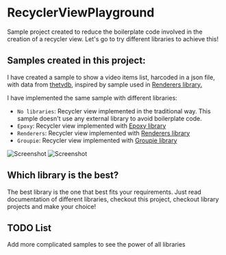 # RecyclerViewPlayground
Sample project created to reduce the boilerplate code involved in the creation of a recycler view. Let's go to try different libraries to achieve this!

## Samples created in this project:
I have created a sample to show a video items list, harcoded in a json file,
with data from [thetvdb,](http://thetvdb.com/) inspired by sample used in [Renderers library.](https://github.com/pedrovgs/Renderers)

I have implemented the same sample with different libraries:
- `No libraries`: Recycler view implemented in the traditional way. This sample doesn't use any external library to avoid boilerplate code.
- `Epoxy`: Recycler view implemented with [Epoxy library](https://github.com/airbnb/epoxy)
- `Renderers`: Recycler view implemented with [Renderers library](https://github.com/pedrovgs/Renderers)
- `Groupie`: Recycler view implemented with [Groupie library](https://github.com/Genius/groupie)

![Screenshot](https://cloud.githubusercontent.com/assets/7917956/20248403/cccdb602-a9e3-11e6-93f4-bb6788714a47.png) ![Screenshot](https://cloud.githubusercontent.com/assets/7917956/21085038/d4ccc1e2-c00c-11e6-8561-db933c1f8c7e.png)

## Which library is the best?
The best library is the one that best fits your requirements. Just read documentation of different libraries,
checkout this project, checkout library projects and make your choice!

## TODO List
Add more complicated samples to see the power of all libraries